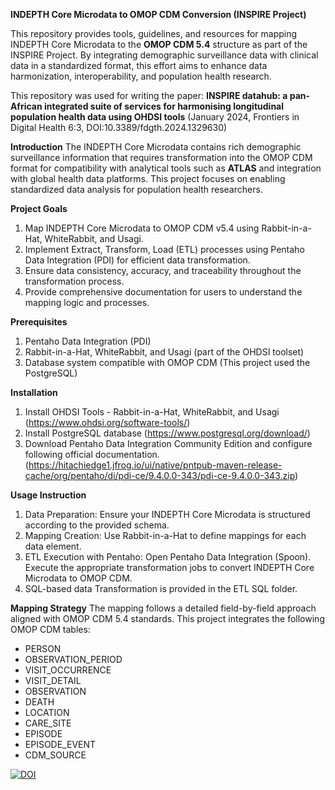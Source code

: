 **INDEPTH Core Microdata to OMOP CDM Conversion (INSPIRE Project)**

This repository provides tools, guidelines, and resources for mapping INDEPTH Core Microdata to the **OMOP CDM 5.4** structure as part of the INSPIRE Project. By integrating demographic surveillance data with clinical data in a standardized format, this effort aims to enhance data harmonization, interoperability, and population health research.

This repository was used for writing the paper:
**INSPIRE datahub: a pan-African integrated suite of services for harmonising longitudinal population health data using OHDSI tools**
(January 2024, Frontiers in Digital Health 6:3, DOI:10.3389/fdgth.2024.1329630)

**Introduction**
The INDEPTH Core Microdata contains rich demographic surveillance information that requires transformation into the OMOP CDM format for compatibility with analytical tools such as **ATLAS** and integration with global health data platforms. This project focuses on enabling standardized data analysis for population health researchers.

**Project Goals**

1) Map INDEPTH Core Microdata to OMOP CDM v5.4 using Rabbit-in-a-Hat, WhiteRabbit, and Usagi.
2) Implement Extract, Transform, Load (ETL) processes using Pentaho Data Integration (PDI) for efficient data transformation.
3) Ensure data consistency, accuracy, and traceability throughout the transformation process.
4) Provide comprehensive documentation for users to understand the mapping logic and processes.

**Prerequisites**

1) Pentaho Data Integration (PDI)
2) Rabbit-in-a-Hat, WhiteRabbit, and Usagi (part of the OHDSI toolset)
3) Database system compatible with OMOP CDM (This project used the PostgreSQL)

**Installation**

1) Install OHDSI Tools - Rabbit-in-a-Hat, WhiteRabbit, and Usagi (https://www.ohdsi.org/software-tools/)
2) Install PostgreSQL database (https://www.postgresql.org/download/)
3) Download Pentaho Data Integration Community Edition and configure following official documentation. (https://hitachiedge1.jfrog.io/ui/native/pntpub-maven-release-cache/org/pentaho/di/pdi-ce/9.4.0.0-343/pdi-ce-9.4.0.0-343.zip)

**Usage Instruction**

1) Data Preparation: Ensure your INDEPTH Core Microdata is structured according to the provided schema.
2) Mapping Creation: Use Rabbit-in-a-Hat to define mappings for each data element.
3) ETL Execution with Pentaho:
  Open Pentaho Data Integration (Spoon).
  Execute the appropriate transformation jobs to convert INDEPTH Core Microdata to OMOP CDM.
4) SQL-based data Transformation is provided in the ETL SQL folder.

**Mapping Strategy**
The mapping follows a detailed field-by-field approach aligned with OMOP CDM 5.4 standards. This project integrates the following OMOP CDM tables:

- PERSON
- OBSERVATION_PERIOD
- VISIT_OCCURRENCE
- VISIT_DETAIL
- OBSERVATION
- DEATH
- LOCATION
- CARE_SITE
- EPISODE
- EPISODE_EVENT
- CDM_SOURCE

[![DOI](https://zenodo.org/badge/704824915.svg)](https://doi.org/10.5281/zenodo.15013711)
